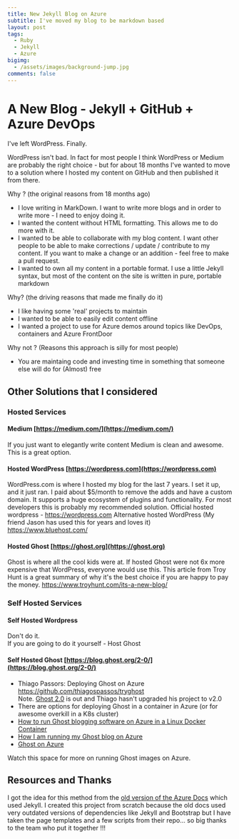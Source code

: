 ```yaml
---
title: New Jekyll Blog on Azure
subtitle: I've moved my blog to be markdown based
layout: post
tags:
  - Ruby
  - Jekyll
  - Azure
bigimg:
  - /assets/images/background-jump.jpg
comments: false
---
```


# A New Blog - Jekyll + GitHub + Azure DevOps

I've left WordPress. Finally.

WordPress isn't bad. In fact for most people I think WordPress or Medium are probably the right choice - but for about 18 months I've wanted to move to a solution where I hosted my content on GitHub and then published it from there.

Why ? (the original reasons from 18 months ago) 
- I love writing in MarkDown. I want to write more blogs and in order to write more - I need to enjoy doing it. 
- I wanted the content without HTML formatting. This allows me to do more with it.
- I wanted to be able to collaborate with my blog content. I want other people to be able to make corrections / update / contribute to my content. If you want to make a change or an addition - feel free to make a pull request.
- I wanted to own all my content in a portable format. I use a little Jekyll syntax, but most of the content on the site is written in pure, portable markdown

Why? (the driving reasons that made me finally do it)
- I like having some 'real' projects to maintain
- I wanted to be able to easily edit content offline
- I wanted a project to use for Azure demos around topics like DevOps, containers and Azure FrontDoor

Why not ? (Reasons this approach is silly for most people)
- You are maintaing code and investing time in something that someone else will do for (Almost) free

## Other Solutions that I considered 

### Hosted Services

#### Medium [https://medium.com/](https://medium.com/)

If you just want to elegantly write content Medium is clean and awesome.
This is a great option. 

#### Hosted WordPress [https://wordpress.com](https://wordpress.com) 

WordPress.com is where I hosted my blog for the last 7 years.
I set it up, and it just ran. I paid about $5/month to remove the adds and have a custom domain.
It supports a huge ecosystem of plugins and functionality.
For most developers this is probably my recommended solution.
Official hosted wordpress - https://wordpress.com 
Alternative hosted WordPress (My friend Jason has used this for years and loves it) https://www.bluehost.com/ 


#### Hosted Ghost [https://ghost.org](https://ghost.org)

Ghost is where all the cool kids were at.
If hosted Ghost were not 6x more expensive that WordPress, everyone would use this.
This article from Troy Hunt is a great summary of why it's the best choice if you are happy to pay the money.
https://www.troyhunt.com/its-a-new-blog/ 

### Self Hosted Services

#### Self Hosted Wordpress

Don't do it.  
If you are going to do it yourself - Host Ghost

#### Self Hosted Ghost  [https://blog.ghost.org/2-0/](https://blog.ghost.org/2-0/)

- Thiago Passors: Deploying Ghost on Azure https://github.com/thiagospassos/tryghost  
  Note. [Ghost 2.0](https://blog.ghost.org/2-0/) is out and Thiago hasn't upgraded his project to v2.0  
- There are options for deploying Ghost in a container in Azure (or for awesome overkill in a K8s cluster)  
- [How to run Ghost blogging software on Azure in a Linux Docker Container](https://jessicadeen.com/how-to-run-ghost-on-azure/)
- [How I am running my Ghost blog on Azure](https://blog.soft-cor.com/how-i-am-running-ghost-on-azure/)
- [Ghost on Azure](https://bitnami.com/stack/ghost/cloud/azure)


Watch this space for more on running Ghost images on Azure.



## Resources and Thanks

I got the idea for this method from the [old version of the Azure Docs](https://github.com/Azure/azure.github.io) which used Jekyll. I created this project from scratch because the old docs used very outdated versions of dependencies like Jekyll and Bootstrap but I have taken the page templates and a few scripts from their repo... so big thanks to the team who put it together !!! 

